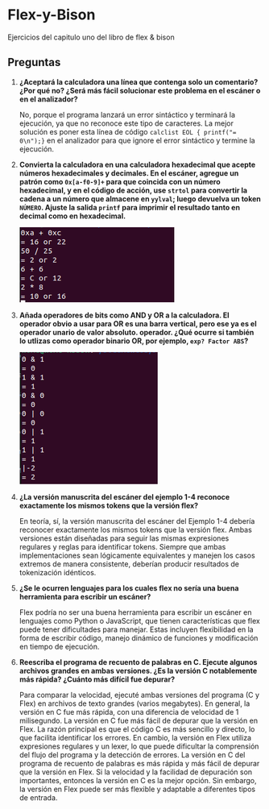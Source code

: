# Flex-y-Bison
Ejercicios del capitulo uno del libro de flex &amp; bison

## Preguntas

1. **¿Aceptará la calculadora una línea que contenga solo un comentario? ¿Por qué no? ¿Será más fácil solucionar este problema en el escáner o en el analizador?**

   No, porque el programa lanzará un error sintáctico y terminará la ejecución, ya que no reconoce este tipo de caracteres. La mejor solución es poner esta línea de código `calclist EOL { printf("= 0\n");}` en el analizador para que ignore el error sintáctico y termine la ejecución.

2. **Convierta la calculadora en una calculadora hexadecimal que acepte números hexadecimales y decimales. En el escáner, agregue un patrón como `0x[a-f0-9]+` para que coincida con un número hexadecimal, y en el código de acción, use `strtol` para convertir la cadena a un número que almacene en `yylval`; luego devuelva un token `NÚMERO`. Ajuste la salida `printf` para imprimir el resultado tanto en decimal como en hexadecimal.**

   ![CalculadoraHexadecimal](./src/CalculadoraHexadecimal.png)

4. **Añada operadores de bits como AND y OR a la calculadora. El operador obvio a usar para OR es una barra vertical, pero ese ya es el operador unario de valor absoluto. operador. ¿Qué ocurre si también lo utlizas como operador binario OR, por ejemplo, `exp? Factor ABS`?**

   ![ANDYOR](./src/ANDyOR.png)

6. **¿La versión manuscrita del escáner del ejemplo 1-4 reconoce exactamente los mismos tokens que la versión flex?**

   En teoría, sí, la versión manuscrita del escáner del Ejemplo 1-4 debería reconocer exactamente los mismos tokens que la versión flex. Ambas versiones están diseñadas para seguir las mismas expresiones regulares y reglas para identificar tokens. Siempre que ambas implementaciones sean lógicamente equivalentes y manejen los casos extremos de manera consistente, deberían producir resultados de tokenización idénticos.

7. **¿Se le ocurren lenguajes para los cuales flex no sería una buena herramienta para escribir un escáner?**

   Flex podría no ser una buena herramienta para escribir un escáner en lenguajes como Python o JavaScript, que tienen características que flex puede tener dificultades para manejar. Estas incluyen flexibilidad en la forma de escribir código, manejo dinámico de funciones y modificación en tiempo de ejecución.

8. **Reescriba el programa de recuento de palabras en C. Ejecute algunos archivos grandes en ambas versiones. ¿Es la versión C notablemente más rápida? ¿Cuánto más difícil fue depurar?**

   Para comparar la velocidad, ejecuté ambas versiones del programa (C y Flex) en archivos de texto grandes (varios megabytes). En general, la versión en C fue más rápida, con una diferencia de velocidad de 1 milisegundo. La versión en C fue más fácil de depurar que la versión en Flex. La razón principal es que el código C es más sencillo y directo, lo que facilita identificar los errores. En cambio, la versión en Flex utiliza expresiones regulares y un lexer, lo que puede dificultar la comprensión del flujo del programa y la detección de errores. La versión en C del programa de recuento de palabras es más rápida y más fácil de depurar que la versión en Flex. Si la velocidad y la facilidad de depuración son importantes, entonces la versión en C es la mejor opción. Sin embargo, la versión en Flex puede ser más flexible y adaptable a diferentes tipos de entrada.
